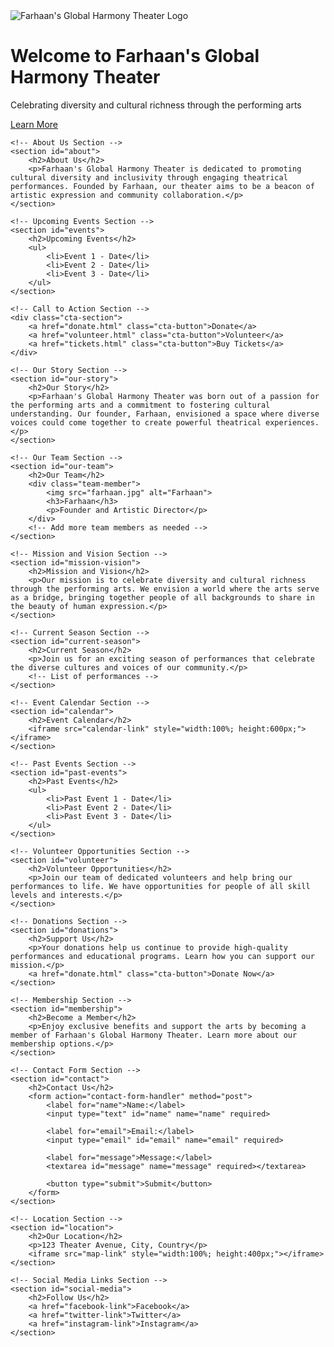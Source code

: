 <!DOCTYPE html>
<html lang="en">
<head>
    <meta charset="UTF-8">
    <meta name="viewport" content="width=device-width, initial-scale=1.0">
    <title>Farhaan's Global Harmony Theater</title>
    <link rel="stylesheet" href="styles.css">
</head>
<body>
    <!-- Hero Section -->
    <div class="hero-section">
        <img src="logo.png" alt="Farhaan's Global Harmony Theater Logo">
        <h1>Welcome to Farhaan's Global Harmony Theater</h1>
        <p>Celebrating diversity and cultural richness through the performing arts</p>
        <a href="#about" class="cta-button">Learn More</a>
    </div>
    
    <!-- About Us Section -->
    <section id="about">
        <h2>About Us</h2>
        <p>Farhaan's Global Harmony Theater is dedicated to promoting cultural diversity and inclusivity through engaging theatrical performances. Founded by Farhaan, our theater aims to be a beacon of artistic expression and community collaboration.</p>
    </section>
    
    <!-- Upcoming Events Section -->
    <section id="events">
        <h2>Upcoming Events</h2>
        <ul>
            <li>Event 1 - Date</li>
            <li>Event 2 - Date</li>
            <li>Event 3 - Date</li>
        </ul>
    </section>
    
    <!-- Call to Action Section -->
    <div class="cta-section">
        <a href="donate.html" class="cta-button">Donate</a>
        <a href="volunteer.html" class="cta-button">Volunteer</a>
        <a href="tickets.html" class="cta-button">Buy Tickets</a>
    </div>
    
    <!-- Our Story Section -->
    <section id="our-story">
        <h2>Our Story</h2>
        <p>Farhaan's Global Harmony Theater was born out of a passion for the performing arts and a commitment to fostering cultural understanding. Our founder, Farhaan, envisioned a space where diverse voices could come together to create powerful theatrical experiences.</p>
    </section>
    
    <!-- Our Team Section -->
    <section id="our-team">
        <h2>Our Team</h2>
        <div class="team-member">
            <img src="farhaan.jpg" alt="Farhaan">
            <h3>Farhaan</h3>
            <p>Founder and Artistic Director</p>
        </div>
        <!-- Add more team members as needed -->
    </section>
    
    <!-- Mission and Vision Section -->
    <section id="mission-vision">
        <h2>Mission and Vision</h2>
        <p>Our mission is to celebrate diversity and cultural richness through the performing arts. We envision a world where the arts serve as a bridge, bringing together people of all backgrounds to share in the beauty of human expression.</p>
    </section>
    
    <!-- Current Season Section -->
    <section id="current-season">
        <h2>Current Season</h2>
        <p>Join us for an exciting season of performances that celebrate the diverse cultures and voices of our community.</p>
        <!-- List of performances -->
    </section>
    
    <!-- Event Calendar Section -->
    <section id="calendar">
        <h2>Event Calendar</h2>
        <iframe src="calendar-link" style="width:100%; height:600px;"></iframe>
    </section>
    
    <!-- Past Events Section -->
    <section id="past-events">
        <h2>Past Events</h2>
        <ul>
            <li>Past Event 1 - Date</li>
            <li>Past Event 2 - Date</li>
            <li>Past Event 3 - Date</li>
        </ul>
    </section>
    
    <!-- Volunteer Opportunities Section -->
    <section id="volunteer">
        <h2>Volunteer Opportunities</h2>
        <p>Join our team of dedicated volunteers and help bring our performances to life. We have opportunities for people of all skill levels and interests.</p>
    </section>
    
    <!-- Donations Section -->
    <section id="donations">
        <h2>Support Us</h2>
        <p>Your donations help us continue to provide high-quality performances and educational programs. Learn how you can support our mission.</p>
        <a href="donate.html" class="cta-button">Donate Now</a>
    </section>
    
    <!-- Membership Section -->
    <section id="membership">
        <h2>Become a Member</h2>
        <p>Enjoy exclusive benefits and support the arts by becoming a member of Farhaan's Global Harmony Theater. Learn more about our membership options.</p>
    </section>
    
    <!-- Contact Form Section -->
    <section id="contact">
        <h2>Contact Us</h2>
        <form action="contact-form-handler" method="post">
            <label for="name">Name:</label>
            <input type="text" id="name" name="name" required>
            
            <label for="email">Email:</label>
            <input type="email" id="email" name="email" required>
            
            <label for="message">Message:</label>
            <textarea id="message" name="message" required></textarea>
            
            <button type="submit">Submit</button>
        </form>
    </section>
    
    <!-- Location Section -->
    <section id="location">
        <h2>Our Location</h2>
        <p>123 Theater Avenue, City, Country</p>
        <iframe src="map-link" style="width:100%; height:400px;"></iframe>
    </section>
    
    <!-- Social Media Links Section -->
    <section id="social-media">
        <h2>Follow Us</h2>
        <a href="facebook-link">Facebook</a>
        <a href="twitter-link">Twitter</a>
        <a href="instagram-link">Instagram</a>
    </section>
</body>
</html>

